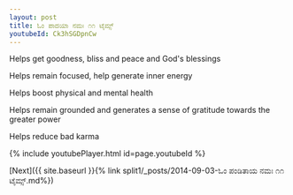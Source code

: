 ```yaml
---
layout: post
title: ಓಂ ಪಾದಯಾ ನಮಃ ೧೧ ಟೈಮ್ಸ್
youtubeId: Ck3hSGDpnCw
---
```

 
 
Helps get goodness, bliss and peace and God's blessings
 
Helps remain focused, help generate inner energy 
 
Helps boost physical and mental health 
 
Helps remain grounded and generates a sense of gratitude towards the greater power 
 
Helps reduce bad karma
 
 
 
 


{% include youtubePlayer.html id=page.youtubeId %}
 
[Next]({{ site.baseurl }}{% link  split1/_posts/2014-09-03-ಓಂ ಪಂಡಿತಾಯ ನಮಃ ೧೧ ಟೈಮ್ಸ್.md%})
 
